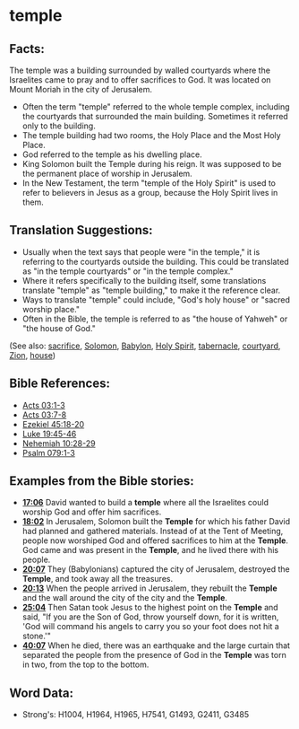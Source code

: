 # temple #

## Facts: ##

The temple was a building surrounded by walled courtyards where the Israelites came to pray and to offer sacrifices to God. It was located on Mount Moriah in the city of Jerusalem.

* Often the term "temple" referred to the whole temple complex, including the courtyards that surrounded the main building. Sometimes it referred only to the building.
* The temple building had two rooms, the Holy Place and the Most Holy Place.
* God referred to the temple as his dwelling place.
* King Solomon built the Temple during his reign. It was supposed to be the permanent place of worship in Jerusalem.
* In the New Testament, the term "temple of the Holy Spirit" is used to refer to believers in Jesus as a group, because the Holy Spirit lives in them.

## Translation Suggestions: ##

* Usually when the text says that people were "in the temple," it is referring to the courtyards outside the building. This could be translated as "in the temple courtyards" or "in the temple complex."
* Where it refers specifically to the building itself, some translations translate "temple" as "temple building," to make it the reference clear.
* Ways to translate "temple" could include, "God's holy house" or "sacred worship place."
* Often in the Bible, the temple is referred to as "the house of Yahweh" or "the house of God."

(See also: [sacrifice](../other/sacrifice.md), [Solomon](../names/solomon.md), [Babylon](../names/babylon.md), [Holy Spirit](../kt/holyspirit.md), [tabernacle](../kt/tabernacle.md), [courtyard](../other/courtyard.md), [Zion](../kt/zion.md), [house](../other/house.md))

## Bible References: ##

* [Acts 03:1-3](rc://en/tn/help/act/03/01)
* [Acts 03:7-8](rc://en/tn/help/act/03/07)
* [Ezekiel 45:18-20](rc://en/tn/help/ezk/45/18)
* [Luke 19:45-46](rc://en/tn/help/luk/19/45)
* [Nehemiah 10:28-29](rc://en/tn/help/neh/10/28)
* [Psalm 079:1-3](rc://en/tn/help/psa/079/001)

## Examples from the Bible stories: ##

* __[17:06](rc://en/tn/help/obs/17/06)__ David wanted to build a __temple__  where all the Israelites could worship God and offer him sacrifices.
* __[18:02](rc://en/tn/help/obs/18/02)__ In Jerusalem, Solomon built the __Temple__  for which his father David had planned and gathered materials. Instead of at the Tent of Meeting, people now worshiped God and offered sacrifices to him at the __Temple__. God came and was present in the __Temple__, and he lived there with his people.
* __[20:07](rc://en/tn/help/obs/20/07)__ They (Babylonians) captured the city of Jerusalem, destroyed the __Temple__, and took away all the treasures.
* __[20:13](rc://en/tn/help/obs/20/13)__ When the people arrived in Jerusalem, they rebuilt the __Temple__  and the wall around the city of the city and the __Temple__.
* __[25:04](rc://en/tn/help/obs/25/04)__ Then Satan took Jesus to the highest point on the __Temple__  and said, "If you are the Son of God, throw yourself down, for it is written, 'God will command his angels to carry you so your foot does not hit a stone.'"
* __[40:07](rc://en/tn/help/obs/40/07)__ When he died, there was an earthquake and the large curtain that separated the people from the presence of God in the __Temple__  was torn in two, from the top to the bottom.


## Word Data: ##

* Strong's: H1004, H1964, H1965, H7541, G1493, G2411, G3485
